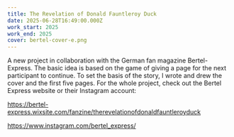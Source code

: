 ```yaml
---
title: The Revelation of Donald Fauntleroy Duck
date: 2025-06-28T16:49:00.000Z
work_start: 2025
work_end: 2025
cover: bertel-cover-e.png
---
```

A new project in collaboration with the German fan magazine Bertel-Express. The basic idea is based on the game of giving a page for the next participant to continue. To set the basis of the story, I wrote and drew the cover and the first five pages. For the whole project, check out the Bertel Express website or their Instagram account:

https://bertel-express.wixsite.com/fanzine/therevelationofdonaldfauntleroyduck

https://www.instagram.com/bertel_express/
